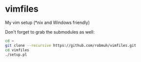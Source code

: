 vimfiles
========

My vim setup (*nix and Windows friendly)

Don't forget to grab the submodules as well:

 ``` bash
 cd ~
 git clone --recursive https://github.com/robmuh/vimfiles.git
 cd vimfiles
 ./setup.pl
 ```
